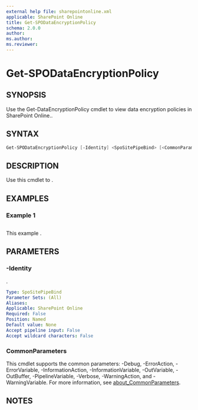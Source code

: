 ```yaml
---
external help file: sharepointonline.xml
applicable: SharePoint Online
title: Get-SPODataEncryptionPolicy
schema: 2.0.0
author: 
ms.author: 
ms.reviewer:
---
```


# Get-SPODataEncryptionPolicy

## SYNOPSIS

Use the Get-DataEncryptionPolicy cmdlet to view data encryption policies in SharePoint Online..

## SYNTAX

```powershell
Get-SPODataEncryptionPolicy [-Identity] <SpoSitePipeBind> [<CommonParameters>]
```

## DESCRIPTION
Use this cmdlet to .

## EXAMPLES

### Example 1

```powershell

```

This example .

## PARAMETERS

### -Identity

.

```yaml
Type: SpoSitePipeBind
Parameter Sets: (All)
Aliases: 
Applicable: SharePoint Online
Required: False
Position: Named
Default value: None
Accept pipeline input: False
Accept wildcard characters: False
```

### CommonParameters

This cmdlet supports the common parameters: -Debug, -ErrorAction, -ErrorVariable, -InformationAction, -InformationVariable, -OutVariable, -OutBuffer, -PipelineVariable, -Verbose, -WarningAction, and -WarningVariable. For more information, see [about_CommonParameters](https://go.microsoft.com/fwlink/p/?LinkID=113216).

## NOTES
